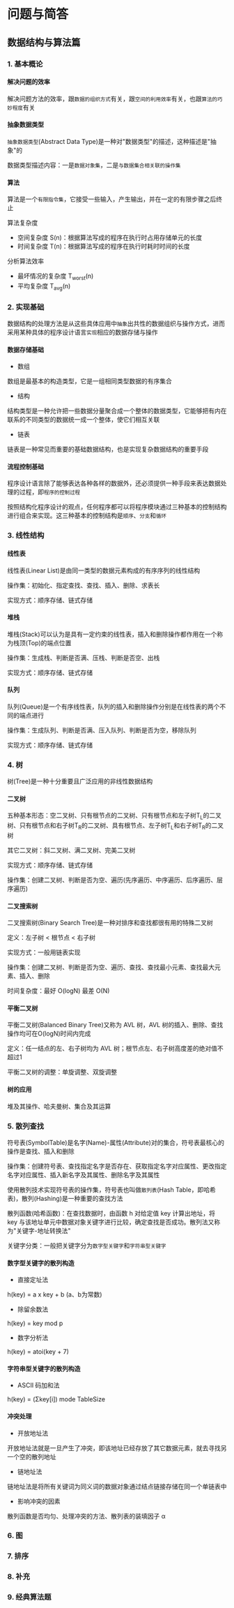 # 问题与简答

## 数据结构与算法篇

### 1. 基本概论

#### 解决问题的效率

解决问题方法的效率，跟`数据的组织方式`有关，跟`空间的利用效率`有关，也跟`算法的巧妙程度`有关

#### 抽象数据类型

`抽象数据类型`(Abstract Data Type)是一种对"数据类型"的描述，这种描述是"抽象"的

数据类型描述内容：一是`数据对象集`，二是`与数据集合相关联的操作集`

#### 算法

算法是一个`有限指令集`，它接受一些输入，产生输出，并在一定的有限步骤之后终止

算法复杂度

- 空间复杂度 S(n)：根据算法写成的程序在执行时占用存储单元的长度
- 时间复杂度 T(n)：根据算法写成的程序在执行时耗时时间的长度

分析算法效率

- 最坏情况的复杂度 T<sub>worst</sub>(n)
- 平均复杂度 T<sub>avg</sub>(n)

### 2. 实现基础

数据结构的处理方法是从这些具体应用中`抽象`出共性的数据组织与操作方式，进而采用某种具体的程序设计语言`实现`相应的数据存储与操作

#### 数据存储基础

- 数组

数组是最基本的构造类型，它是一组相同类型数据的有序集合

- 结构

结构类型是一种允许把一些数据分量聚合成一个整体的数据类型，它能够把有内在联系的不同类型的数据统一成一个整体，使它们相互关联

- 链表

链表是一种常见而重要的基础数据结构，也是实现复杂数据结构的重要手段

#### 流程控制基础

程序设计语言除了能够表达各种各样的数据外，还必须提供一种手段来表达数据处理的过程，即`程序的控制过程`

按照结构化程序设计的观点，任何程序都可以将程序模块通过三种基本的控制结构进行组合来实现。这三种基本的控制结构是`顺序`、`分支`和`循环`

### 3. 线性结构

#### 线性表

线性表(Linear List)是由同一类型的数据元素构成的有序序列的线性结构

操作集：初始化、指定查找、查找、插入、删除、求表长

实现方式：顺序存储、链式存储

#### 堆栈

堆栈(Stack)可以认为是具有一定约束的线性表，插入和删除操作都作用在一个称为栈顶(Top)的端点位置

操作集：生成栈、判断是否满、压栈、判断是否空、出栈

实现方式：顺序存储、链式存储

#### 队列

队列(Queue)是一个有序线性表，队列的插入和删除操作分别是在线性表的两个不同的端点进行

操作集：生成队列、判断是否满、压入队列、判断是否为空，移除队列

实现方式：顺序存储、链式存储

### 4. 树

树(Tree)是一种十分重要且广泛应用的非线性数据结构

#### 二叉树

五种基本形态：空二叉树、只有根节点的二叉树、只有根节点和左子树T<sub>L</sub>的二叉树、只有根节点和右子树T<sub>R</sub>的二叉树、具有根节点、左子树T<sub>L</sub>和右子树T<sub>R</sub>的二叉树

其它二叉树：斜二叉树、满二叉树、完美二叉树

实现方式：顺序存储、链式存储

操作集：创建二叉树、判断是否为空、遍历(先序遍历、中序遍历、后序遍历、层序遍历)

#### 二叉搜索树

二叉搜索树(Binary Search Tree)是一种对排序和查找都很有用的特殊二叉树

定义：左子树 < 根节点 < 右子树

实现方式：一般用链表实现

操作集：创建二叉树、判断是否为空、遍历、查找、查找最小元素、查找最大元素、插入、删除

时间复杂度：最好 O(logN) 最差 O(N)

#### 平衡二叉树

平衡二叉树(Balanced Binary Tree)又称为 AVL 树，AVL 树的插入、删除、查找操作均可在O(logN)时间内完成

定义：任一结点的左、右子树均为 AVL 树；根节点左、右子树高度差的绝对值不超过1

平衡二叉树的调整：单旋调整、双旋调整

#### 树的应用

堆及其操作、哈夫曼树、集合及其运算

### 5. 散列查找

符号表(SymbolTable)是名字(Name)-属性(Attribute)对的集合，符号表最核心的操作是查找、插入和删除

操作集：创建符号表、查找指定名字是否存在、获取指定名字对应属性、更改指定名字对应属性、插入新名字及其属性、删除名字及其属性

使用散列技术实现符号表的操作集，符号表也叫做`散列表`(Hash Table，即哈希表)，散列(Hashing)是一种重要的查找方法

散列函数(哈希函数)：在查找数据时，由函数 h 对给定值 key 计算出地址，将 key 与该地址单元中数据对象关键字进行比较，确定查找是否成功。散列法又称为"关键字-地址转换法"

关键字分类：一般把关键字分为`数字型关键字`和`字符串型关键字`

#### 数字型关键字的散列构造

- 直接定址法

h(key) = a x key + b (a、b为常数)

- 除留余数法

h(key) = key mod p

- 数字分析法

h(key) = atoi(key + 7)

#### 字符串型关键字的散列构造

- ASCII 码加和法

h(key) = (Σkey[i]) mode TableSize

#### 冲突处理

- 开放地址法

开放地址法就是一旦产生了冲突，即该地址已经存放了其它数据元素，就去寻找另一个空的散列地址

- 链地址法

链地址法是将所有关键词为同义词的数据对象通过结点链接存储在同一个单链表中

- 影响冲突的因素

散列函数是否均匀、处理冲突的方法、散列表的装填因子 α

### 6. 图

### 7. 排序

### 8. 补充

### 9. 经典算法题